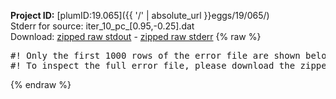 **Project ID:** [plumID:19.065]({{ '/' | absolute_url }}eggs/19/065/)  
Stderr for source:  iter_10_pc_[0.95,-0.25].dat   
Download: [zipped raw stdout](iter_10_pc_[0.95,-0.25].dat.plumed.stdout.txt.zip) - [zipped raw stderr](iter_10_pc_[0.95,-0.25].dat.plumed.stderr.txt.zip) 
{% raw %}
<pre>
#! Only the first 1000 rows of the error file are shown below
#! To inspect the full error file, please download the zipped raw stderr file above
</pre>
{% endraw %}
